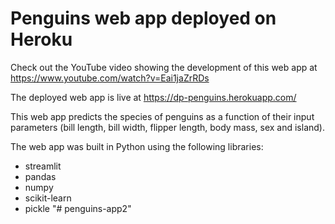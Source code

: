 # Penguins web app deployed on Heroku

Check out the YouTube video showing the development of this web app at https://www.youtube.com/watch?v=Eai1jaZrRDs

The deployed web app is live at https://dp-penguins.herokuapp.com/

This web app predicts the species of penguins as a function of their input parameters (bill length, bill width, flipper length, body mass, sex and island).

The web app was built in Python using the following libraries:
* streamlit
* pandas
* numpy
* scikit-learn
* pickle
"# penguins-app2" 
